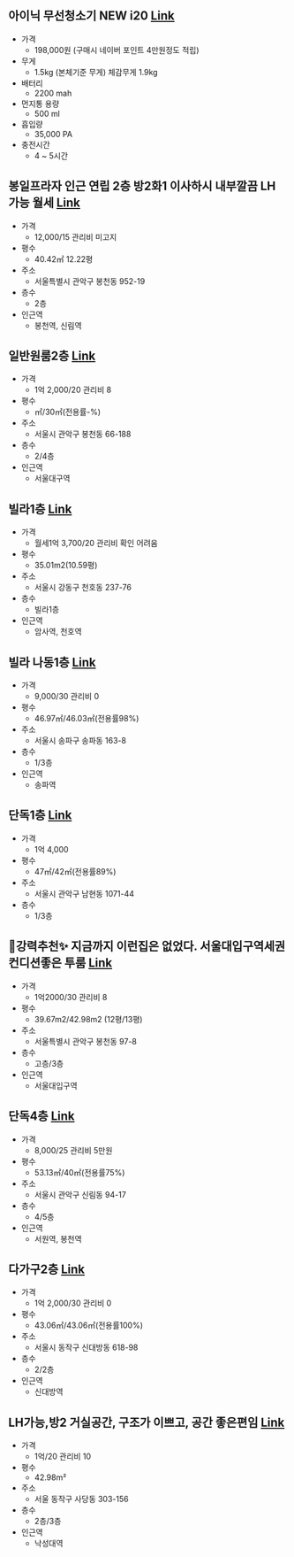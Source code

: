 ## 아이닉 무선청소기 NEW i20 [Link](https://brand.naver.com/inic/products/6180790979)

- 가격
  - 198,000원 (구매시 네이버 포인트 4만원정도 적립)
- 무게
  - 1.5kg (본체기준 무게) 체감무게 1.9kg
- 배터리
  - 2200 mah
- 먼지통 용량
  - 500 ml
- 흡입량
  - 35,000 PA
- 충전시간
  - 4 ~ 5시간

## 봉일프라자 인근 연립 2층 방2화1 이사하시 내부깔끔 LH 가능 월세 [Link](https://www.r114.com/?_c=memul&_m=HouseDetail&frmcp=1&mulcode=R2312041600942)

- 가격
  - 12,000/15 관리비 미고지
- 평수
  - 40.42㎡ 12.22평
- 주소
  - 서울특별시 관악구 봉천동  952-19
- 층수
  - 2층
- 인근역
  - 봉천역, 신림역

## 일반원룸2층 [Link](https://new.land.naver.com/rooms?ms=37.4805453,126.9570567,17&a=APT:OPST:ABYG:OBYG:GM:OR:VL:DDDGG:JWJT:SGJT:HOJT&b=B1:B2&d=30&e=RETAIL&g=12000&aa=SMALLSPCRENT&ad=true&ae=TWOROOM&articleNo=2351505240)

- 가격
  - 1억 2,000/20 관리비 8
- 평수
  - ㎡/30㎡(전용률-%)
- 주소
  - 서울시 관악구 봉천동 66-188
- 층수
  - 2/4층
- 인근역
  - 서울대구역

## 빌라1층 [Link](https://new.land.naver.com/houses?ms=37.5410499,127.1263459,15&a=VL:DDDGG:JWJT:SGJT:HOJT&d=30&e=RETAIL&g=15000&h=41&i=1100&articleNo=2352716437)

- 가격
  - 월세1억 3,700/20 관리비 확인 어려움
- 평수
  - 35.01m2(10.59평)
- 주소
  - 서울시 강동구 천호동 237-76
- 층수
  - 빌라1층
- 인근역
  - 암사역, 천호역

## 빌라 나동1층 [Link](https://new.land.naver.com/houses?ms=37.5070479,127.1151879,15&a=VL:DDDGG:JWJT:SGJT:HOJT&d=30&e=RETAIL&g=15000&h=41&i=1100&articleNo=2353247720)

- 가격
  - 9,000/30 관리비 0
- 평수
  - 46.97㎡/46.03㎡(전용률98%)
- 주소
  - 서울시 송파구 송파동 163-8
- 층수
  - 1/3층
- 인근역
  - 송파역

## 단독1층 [Link](https://new.land.naver.com/houses?ms=37.4714977,126.9749835,15&a=VL:DDDGG:JWJT:SGJT:HOJT&d=30&e=RETAIL&g=15000&h=41&i=1100&articleNo=2349911432)

- 가격
  - 1억 4,000
- 평수
  - 47㎡/42㎡(전용률89%)
- 주소
  - 서울시 관악구 남현동 1071-44
- 층수
  - 1/3층

## 🔆강력추천✨ 지금까지 이런집은 없었다. 서울대입구역세권 컨디션좋은 투룸 [Link](https://www.peterpanz.com/house/14891219?utm_source=naver&utm_medium=link)

- 가격
  - 1억2000/30 관리비 8
- 평수
  - 39.67m2/42.98m2 (12평/13평)
- 주소
  - 서울특별시 관악구 봉천동 97-8 
- 층수
  - 고층/3층
- 인근역
  - 서울대입구역

## 단독4층 [Link](https://new.land.naver.com/houses?ms=37.4796886,126.9265535,15&a=VL:DDDGG:JWJT:SGJT:HOJT&d=30&e=RETAIL&g=15000&h=41&i=1100&articleNo=2350257156)

- 가격
  - 8,000/25 관리비 5만원
- 평수
  - 53.13㎡/40㎡(전용률75%)
- 주소
  - 서울시 관악구 신림동 94-17
- 층수
  - 4/5층
- 인근역
  - 서원역, 봉천역

## 다가구2층 [Link](https://new.land.naver.com/houses?ms=37.494706,126.922777,15&a=VL:DDDGG:JWJT:SGJT:HOJT&d=30&e=RETAIL&g=15000&h=41&i=1100&articleNo=2352048102)

- 가격
  - 1억 2,000/30 관리비 0
- 평수
  - 43.06㎡/43.06㎡(전용률100%)
- 주소
  - 서울시 동작구 신대방동 618-98
- 층수
  - 2/2층
- 인근역
  - 신대방역

## LH가능,방2 거실공간, 구조가 이쁘고, 공간 좋은편임 [Link](https://sp.zigbang.com/share/villa/39026178?userNo=undefined&stamp=231214112100)

- 가격
  - 1억/20 관리비 10
- 평수
  - 42.98m²
- 주소
  - 서울 동작구 사당동 303-156
- 층수
  - 2층/3층
- 인근역
  - 낙성대역



